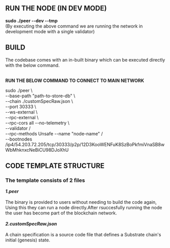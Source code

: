 <h2>RUN THE NODE (IN DEV MODE)</h2>
<b>sudo ./peer --dev --tmp</b>
<br>
(By executing the above command we are running the network in development mode with a single validator)
<br>

<h2>BUILD</h2>
The codebase comes with an in-built binary which can be executed directly with the below command.
<br>
<br>

<b>RUN THE BELOW COMMAND TO CONNECT TO MAIN NETWORK</b>
<br>

sudo ./peer  \ </br> 
--base-path "path-to-store-db" \ </br> 
--chain ./customSpecRaw.json \ </br> 
--port 30333 \ </br> 
--ws-external \ </br> 
--rpc-external \ </br> 
--rpc-cors all  --no-telemetry  \ </br>
--validator   / </br> 
--rpc-methods Unsafe 
--name "node-name"  / </br> 
--bootnodes /ip4/54.203.72.205/tcp/30333/p2p/12D3KooWENFuK8SzBoPkfmiVnaSB8wWbMhknxcNeBiCU98DJoXhU 


<h2>CODE TEMPLATE STRUCTURE</h2>
<b><h3>The template consists of 2 files</h3></b>
<b><i>1.peer</i></b>
<br>
<br>
   The binary is provided to users without needing to build the code again, Using this they can run a node directly.After rsuccesfully running the node the user has become part of the blockchain        network.
   <br>
   <br>
<b><i>2.customSpecRaw.json</i></b>
<br>
<br>
   A chain specification is a source code file that defines a Substrate chain's initial (genesis) state. 
